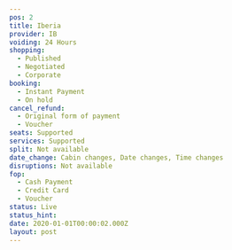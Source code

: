 ```yaml
---
pos: 2
title: Iberia
provider: IB
voiding: 24 Hours
shopping: 
  - Published
  - Negotiated
  - Corporate
booking: 
  - Instant Payment
  - On hold
cancel_refund: 
  - Original form of payment
  - Voucher
seats: Supported
services: Supported
split: Not available
date_change: Cabin changes, Date changes, Time changes
disruptions: Not available
fop:
  - Cash Payment
  - Credit Card
  - Voucher
status: Live
status_hint:
date: 2020-01-01T00:00:02.000Z
layout: post
---
```

